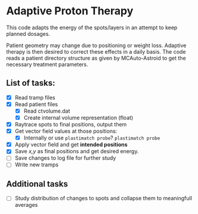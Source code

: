# Adaptive Proton Therapy

This code adapts the energy of the spots/layers in an attempt to keep planned dosages.

Patient geometry may change due to positioning or weight loss. Adaptive therapy is then desired to correct these effects in a daily basis. The code reads a patient directory structure as given by MCAuto-Astroid to get the necessary treatment parameters.

## List of tasks:
- [x] Read tramp files
- [x] Read patient files
    - [x] Read ctvolume.dat
    - [x] Create internal volume representation (float)
- [x] Raytrace spots to final positions, output them
- [x] Get vector field values at those positions:
    - [x] Internally or use `plastimatch probe`? `plastimatch probe`
- [x] Apply vector field and get **intended positions**
- [x] Save *x,y* as final positions and get desired energy.
- [ ] Save changes to log file for further study
- [ ] Write new tramps

## Additional tasks
- [ ] Study distribution of changes to spots and collapse them to meaningfull averages
